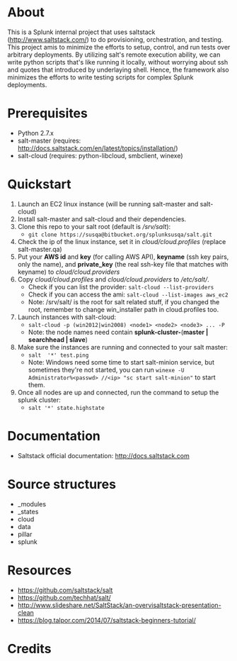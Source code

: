 # About

This is a Splunk internal project that uses saltstack (http://www.saltstack.com/) 
to do provisioning, orchestration, and testing. This project amis to minimize the 
efforts to setup, control, and run tests over arbitrary deployments. By utilizing 
salt's remote execution ability, we can write python scripts that's like running it 
locally,  without worrying about ssh and quotes that introduced by underlaying shell. 
Hence, the framework also minimizes the efforts to write testing scripts for complex 
Splunk deployments.


# Prerequisites
- Python 2.7.x
- salt-master (requires: http://docs.saltstack.com/en/latest/topics/installation/)
- salt-cloud (requires: python-libcloud, smbclient, winexe)


# Quickstart
1. Launch an EC2 linux instance (will be running salt-master and salt-cloud)
1. Install salt-master and salt-cloud and their dependencies.
1. Clone this repo to your salt root (default is */srv/salt*):
    - ````git clone https://susqa@bitbucket.org/splunksusqa/salt.git````
1. Check the ip of the linux instance, set it in *cloud/cloud.profiles* (replace salt-master.qa)
1. Put your **AWS id** and **key** (for calling AWS API), **keyname** (ssh key pairs, only the name), 
   and **private_key** (the real ssh-key file that matches with keyname) to *cloud/cloud.providers*
1. Copy *cloud/cloud.profiles* and *cloud/cloud.providers* to */etc/salt/*. 
    - Check if you can list the provider: ````salt-cloud --list-providers````
    - Check if you can access the ami: ````salt-cloud --list-images aws_ec2````
    - Note: /srv/salt/ is the root for salt related stuff, if you changed the root, 
      remember to change win_installer path in cloud.profiles too.
1. Launch instances with salt-cloud:
    - ````salt-cloud -p (win2012|win2008) <node1> <node2> <node3> ... -P````
    - Note: the node names need contain **splunk-cluster-**(**master | searchhead | slave**)
1. Make sure the instances are running and connected to your salt master:
    - ````salt  '*' test.ping````
    - Note: Windows need some time to start salt-minion service, but sometimes they're not started, 
      you can run ````winexe -U Administrator%<passwd> //<ip> "sc start salt-minion"```` to start them.
1. Once all nodes are up and connected, run the command to setup the splunk cluster:
    - ````salt '*' state.highstate````


# Documentation
- Saltstack official documentation: http://docs.saltstack.com


# Source structures
- _modules
- _states
- cloud
- data
- pillar
- splunk


# Resources
- https://github.com/saltstack/salt
- https://github.com/techhat/salt/
- http://www.slideshare.net/SaltStack/an-overvisaltstack-presentation-clean
- https://blog.talpor.com/2014/07/saltstack-beginners-tutorial/


# Credits